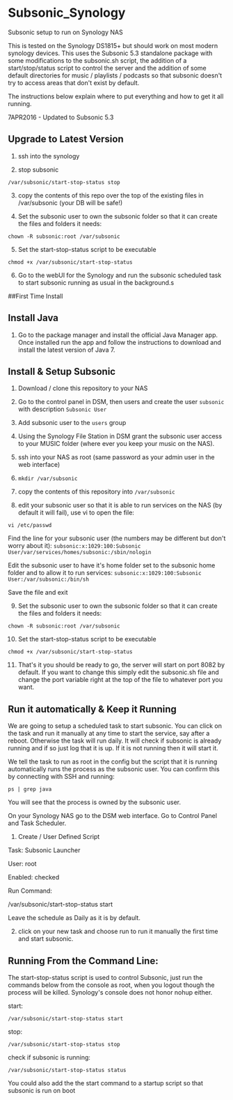 # Subsonic_Synology
Subsonic setup to run on Synology NAS

This is tested on the Synology DS1815+ but should work on most modern synology devices.  This uses the Subsonic 5.3 standalone package with some modifications to the subsonic.sh script, the addition of a start/stop/status script to control the server and the addition of some default directories for music / playlists / podcasts so that subsonic doesn't try to access areas that don't exist by default.

The instructions below explain where to put everything and how to get it all running.

7APR2016 - Updated to Subsonic 5.3

## Upgrade to Latest Version
1) ssh into the synology

2) stop subsonic

`/var/subsonic/start-stop-status stop`

3) copy the contents of this repo over the top of the existing files in /var/subsonic (your DB will be safe!)

4) Set the subsonic user to own the subsonic folder so that it can create the files and folders it needs:

`chown -R subsonic:root /var/subsonic`

5) Set the start-stop-status script to be executable

`chmod +x /var/subsonic/start-stop-status`

6) Go to the webUI for the Synology and run the subsonic scheduled task to start subsonic running as usual in the background.s

##First Time Install

## Install Java

1) Go to the package manager and install the official Java Manager app.  Once installed run the app and follow the instructions to download and install the latest version of Java 7.

## Install & Setup Subsonic
1) Download / clone this repository to your NAS

2) Go to the control panel in DSM, then users and create the user `subsonic` with description `Subsonic User`

3) Add subsonic user to the `users` group

4) Using the Synology File Station in DSM grant the subsonic user access to your MUSIC folder (where ever you keep your music on the NAS).

5) ssh into your NAS as root (same password as your admin user in the web interface)

6) `mkdir /var/subsonic`

7) copy the contents of this repository into `/var/subsonic`

8) edit your subsonic user so that it is able to run services on the NAS (by default it will fail), use vi to open the file:

`vi /etc/passwd`

Find the line for your subsonic user (the numbers may be different but don't worry about it):
`subsonic:x:1029:100:Subsonic User/var/services/homes/subsonic:/sbin/nologin`

Edit the subsonic user to have it's home folder set to the subsonic home folder and to allow it to run services:
`subsonic:x:1029:100:Subsonic User:/var/subsonic:/bin/sh`

Save the file and exit

9) Set the subsonic user to own the subsonic folder so that it can create the files and folders it needs:

`chown -R subsonic:root /var/subsonic`

10) Set the start-stop-status script to be executable

`chmod +x /var/subsonic/start-stop-status`

11) That's it you should be ready to go, the server will start on port 8082 by default.  If you want to change this simply edit the subsonic.sh file and change the port variable right at the top of the file to whatever port you want.

## Run it automatically & Keep it Running

We are going to setup a scheduled task to start subsonic.  You can click on the task and run it manually at any time to start the service, say after a reboot.  Otherwise the task will run daily.  It will check if subsonic is already running and if so just log that it is up.  If it is not running then it will start it.

We tell the task to run as root in the config but the script that it is running automatically runs the process as the subsonic user.  You can confirm this by connecting with SSH and running:

`ps | grep java`

You will see that the process is owned by the subsonic user.

On your Synology NAS go to the DSM web interface.  Go to Control Panel and Task Scheduler.

1) Create / User Defined Script

Task: Subsonic Launcher

User: root

Enabled: checked

Run Command:

/var/subsonic/start-stop-status start


Leave the schedule as Daily as it is by default.


2) click on your new task and choose run to run it manually the first time and start subsonic.

## Running From the Command Line:

The start-stop-status script is used to control Subsonic, just run the commands below from the console as root, when you logout though the process will be killed.  Synology's console does not honor nohup either.

start:

`/var/subsonic/start-stop-status start`

stop:

`/var/subsonic/start-stop-status stop`

check if subsonic is running:

`/var/subsonic/start-stop-status status`

You could also add the the start command to a startup script so that subsonic is run on boot
